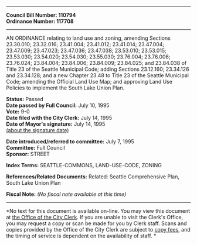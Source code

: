 * * * * *  
  
**Council Bill Number: [](#h0)[](#h2)110794**   
**Ordinance Number: 117708**  
  
* * * * *  
  
AN ORDINANCE relating to land use and zoning, amending Sections 23.30.010; 23.32.016; 23.41.004; 23.41.012; 23.41.014; 23.47.004; 23.47.009; 23.47.023; 23.47.036; 23.47.038; 23.53.010; 23.53.015; 23.53.030; 23.54.020; 23.54.030; 23.55.030; 23.76.004; 23.76.006; 23.76.024; 23.84.004; 23.84.006; 23.84.009; 23.84.025; and 23.84.038 of Title 23 of the Seattle Municipal Code; adding Sections 23.12.160; 23.34.126 and 23.34.128; and a new Chapter 23.48 to Title 23 of the Seattle Municipal Code; amending the Official Land Use Map; and approving Land Use Policies to implement the South Lake Union Plan.  
  
**Status:** Passed   
**Date passed by Full Council:** July 10, 1995   
**Vote:** 9-0   
**Date filed with the City Clerk:** July 14, 1995   
**Date of Mayor's signature:** July 14, 1995   
[(about the signature date)](/~public/approvaldate.htm)   
  
  
**Date introduced/referred to committee:** July 7, 1995   
**Committee:** Full Council   
**Sponsor:** STREET   
  
**Index Terms:** SEATTLE-COMMONS, LAND-USE-CODE, ZONING  
  
**References/Related Documents:** Related: Seattle Comprehensive Plan, South Lake Union Plan  
  
**Fiscal Note:** *(No fiscal note available at this time)*  
  
* * * * *  
  
*No text for this document is available on-line. You may view this document at [the Office of the City Clerk](http://www.seattle.gov/leg/clerk/contactUs.htm). If you are unable to visit the Clerk's Office, you may request a copy or scan be made for you by Clerk staff. Scans and copies provided by the Office of the City Clerk are subject to [copy fees](http://clerk.seattle.gov/~public/clerkfees.htm), and the timing of service is dependent on the availability of staff. *  
  
  
